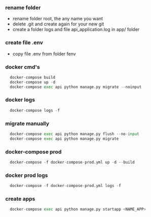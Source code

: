 ### rename folder
- rename folder root, the any name you want
- delete .git and create again for your new git
- create a folder logs and file api_application.log in app/ folder

### create file .env
- copy file .env from folder fenv


### docker cmd's
```python
  docker-compose build
  docker-compose up -d
  docker-compose exec api python manage.py migrate --noinput 
```

### docker logs
```python
  docker-compose logs -f
```

### migrate manually
```python
  docker-compose exec api python manage.py flush --no-input
  docker-compose exec api python manage.py migrate
```

### docker-compose prod
```python
  docker-compose -f docker-compose-prod.yml up -d --build
```

### docker prod logs
```python
  docker-compose -f docker-compose-prod.yml logs -f
```

### create apps 
```python
  docker-compose exec api python manage.py startapp <NAME_APP>
```
